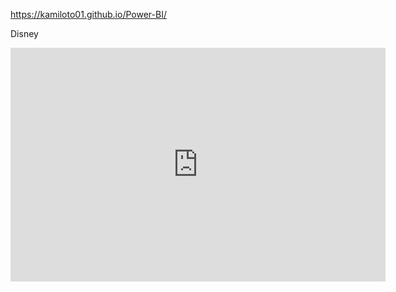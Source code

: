 https://kamiloto01.github.io/Power-BI/

Disney
<iframe width="600" height="373.5" src="https://app.powerbi.com/view?r=eyJrIjoiODMwMjU1YzktNmZjNi00NmE1LWEyNjEtYTkyZDAzOGMyZTk2IiwidCI6ImFjYTUxNjMxLTAwZmUtNDkwZC05MWFiLTE2M2VmODcyNjBlZSIsImMiOjR9" frameborder="0" allowFullScreen="true"></iframe>
